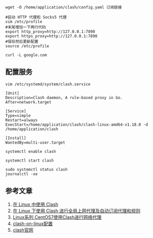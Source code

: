 ```
wget -O /home/application/clash/config.yaml 订阅链接
```

```
#启动 HTTP 代理和 Socks5 代理
vim /etc/profile
#末尾增加一下两行代码
export http_proxy=http://127.0.0.1:7890
export https_proxy=http://127.0.0.1:7890
#保存然后更新配置
source /etc/profile
```



```
curl -L google.com
```



## 配置服务

```
vim /etc/systemd/system/clash.service
```

```
[Unit]
Description=Clash daemon, A rule-based proxy in Go.
After=network.target

[Service]
Type=simple
Restart=always
ExecStart=/home/application/clash/clash-linux-amd64-v1.18.0 -d /home/application/clash

[Install]
WantedBy=multi-user.target
```

```
systemctl enable clash
```

```
systemctl start clash
```

```
sudo systemctl status clash
journalctl -xe
```

## 参考文章

1. [在 Linux 中使用 Clash](https://blog.iswiftai.com/posts/clash-linux/#clash-%E4%B8%8B%E8%BD%BD)
2. [在 Linux 下使用 Clash 进行全局上网代理及自动订阅代理和规则](https://robinxb.com/posts/2023/clash-on-linux/)
3. [Linux系列 CentOS7使用Clash进行网络代理](https://www.sangmuen.com/?p=277)
4. [clash-on-linux配置](https://kevinello.ltd/2023/03/05/clash-on-linux%E9%85%8D%E7%BD%AE/)
5. [clash官网](https://clash-apps.com/)
